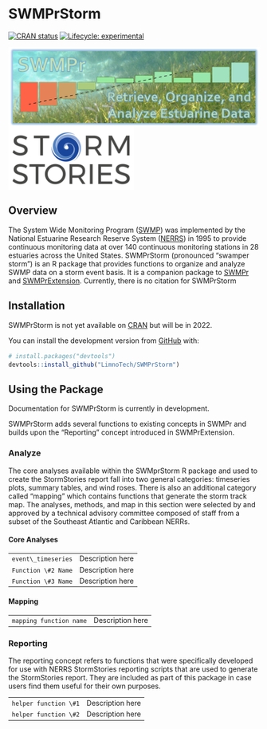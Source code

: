 
<!-- README.md is generated from README.Rmd. Please edit that file -->

# SWMPrStorm

<!-- badges: start -->

[![CRAN
status](https://www.r-pkg.org/badges/version/SWMPrStorm)](https://CRAN.R-project.org/package=SWMPrStorm)
[![Lifecycle:
experimental](https://img.shields.io/badge/lifecycle-experimental-orange.svg)](https://lifecycle.r-lib.org/articles/stages.html#experimental)
<!-- badges: end -->

<!-- logos: start -->

<img src="man/figures/swmpr_logo.png" align="center"/>
<img src="man/figures/Storm-Story-logo.png" align="center" width = "50%"/>
<!-- logos: end -->

## Overview

The System Wide Monitoring Program
([SWMP](http://nerrs.noaa.gov/RCDefault.aspx?ID=18)) was implemented by
the National Estuarine Research Reserve System
([NERRS](http://nerrs.noaa.gov/)) in 1995 to provide continuous
monitoring data at over 140 continuous monitoring stations in 28
estuaries across the United States. SWMPrStorm (pronounced “swamper
storm”) is an R package that provides functions to organize and analyze
SWMP data on a storm event basis. It is a companion package to
[SWMPr](https://github.com/fawda123/SWMPr) and
[SWMPrExtension](https://github.com/NOAA-OCM/SWMPrExtension/).
Currently, there is no citation for SWMPrStorm

## Installation

SWMPrStorm is not yet available on [CRAN](https://CRAN.R-project.org)
but will be in 2022.

You can install the development version from
[GitHub](https://github.com/) with:

``` r
# install.packages("devtools")
devtools::install_github("LimnoTech/SWMPrStorm")
```

## Using the Package

Documentation for SWMPrStorm is currently in development.

SWMPrStorm adds several functions to existing concepts in SWMPr and
builds upon the “Reporting” concept introduced in SWMPrExtension.

### Analyze

The core analyses available within the SWMprStorm R package and used to
create the StormStories report fall into two general categories:
timeseries plots, summary tables, and wind roses. There is also an
additional category called “mapping” which contains functions that
generate the storm track map. The analyses, methods, and map in this
section were selected by and approved by a technical advisory committee
composed of staff from a subset of the Southeast Atlantic and Caribbean
NERRs.

#### Core Analyses

<!-- haven't found a great way to remove the `\` before the `_` upon rendering -->
<table>
<tr>
<td>
<code>event\_timeseries</code>
</td>
<td>
Description here
</td>
</tr>
<tr>
<td>
<code>Function \#2 Name</code>
</td>
<td>
Description here
</td>
</tr>
<tr>
<td>
<code>Function \#3 Name</code>
</td>
<td>
Description here
</td>
</tr>
</table>

#### Mapping

<table>
<tr>
<td>
<code>mapping function name</code>
</td>
<td>
Description here
</td>
</tr>
</table>

### Reporting

The reporting concept refers to functions that were specifically
developed for use with NERRS StormStories reporting scripts that are
used to generate the StormStories report. They are included as part of
this package in case users find them useful for their own purposes.

<table>
<tr>
<td>
<code>helper function \#1</code>
</td>
<td>
Description here
</td>
</tr>
<tr>
<td>
<code>helper function \#2</code>
</td>
<td>
Description here
</td>
</tr>
</table>
